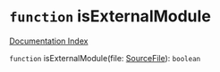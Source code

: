 # `function` isExternalModule

[Documentation Index](../README.md)

`function` isExternalModule(file: [SourceFile](../interface.SourceFile/README.md)): `boolean`